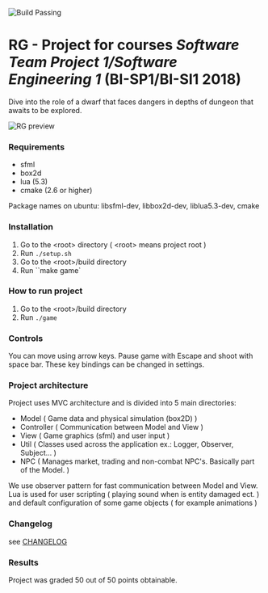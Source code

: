 ![Build Passing](https://img.shields.io/wercker/ci/wercker/docs.svg)<br/>
# RG - Project for courses _Software Team Project 1/Software Engineering 1_ (BI-SP1/BI-SI1 2018)
Dive into the role of a dwarf that faces dangers in depths of dungeon that awaits to be explored.

![RG preview](https://i.imgur.com/MNx1RXu.png)

### Requirements
* sfml
* box2d
* lua (5.3)
* cmake (2.6 or higher)

Package names on ubuntu: libsfml-dev, libbox2d-dev, liblua5.3-dev, cmake

### Installation

1. Go to the &lt;root&gt; directory ( &lt;root&gt; means project root )
2. Run ``./setup.sh``
3. Go to the &lt;root&gt;/build directory
4. Run ``make game`

### How to run project
1. Go to the &lt;root&gt;/build directory
2. Run ``./game``

### Controls
You can move using arrow keys. Pause game with Escape and shoot with space bar. These key bindings can be changed in settings.

### Project architecture

Project uses MVC architecture and is divided into 5 main directories:
* Model         ( Game data and physical simulation (box2D) )
* Controller    ( Communication between Model and View )
* View          ( Game graphics (sfml) and user input )
* Util          ( Classes used across the application ex.: Logger, Observer, Subject... )
* NPC           ( Manages market, trading and non-combat NPC's. Basically part of the Model. )

We use observer pattern for fast communication between Model and View.<br/>
Lua is used for user scripting ( playing sound when is entity damaged ect. ) and default configuration of some game objects ( for example animations )

### Changelog

see [CHANGELOG](CHANGELOG.md)

### Results
Project was graded 50 out of 50 points obtainable.
